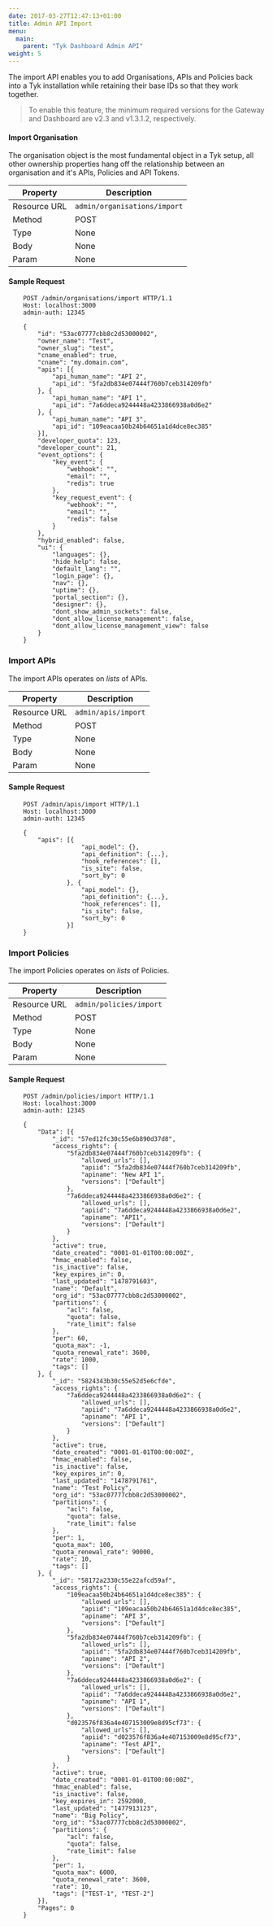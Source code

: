 ```yaml
---
date: 2017-03-27T12:47:13+01:00
title: Admin API Import
menu:
  main:
    parent: "Tyk Dashboard Admin API"
weight: 5 
---
```


The import API enables you to add Organisations, APIs and Policies back into a Tyk installation while retaining their base IDs so that they work together.

> To enable this feature, the minimum required versions for the Gateway and Dashboard are v2.3 and v1.3.1.2, respectively.

#### Import Organisation

The organisation object is the most fundamental object in a Tyk setup, all other ownership properties hang off the relationship between an organisation and it's APIs, Policies and API Tokens.

| **Property** | **Description**              |
| ------------ | ---------------------------- |
| Resource URL | `admin/organisations/import` |
| Method       | POST                         |
| Type         | None                         |
| Body         | None                         |
| Param        | None                         |

#### Sample Request

```
    POST /admin/organisations/import HTTP/1.1
    Host: localhost:3000
    admin-auth: 12345
    
    {
        "id": "53ac07777cbb8c2d53000002",
        "owner_name": "Test",
        "owner_slug": "test",
        "cname_enabled": true,
        "cname": "my.domain.com",
        "apis": [{
            "api_human_name": "API 2",
            "api_id": "5fa2db834e07444f760b7ceb314209fb"
        }, {
            "api_human_name": "API 1",
            "api_id": "7a6ddeca9244448a4233866938a0d6e2"
        }, {
            "api_human_name": "API 3",
            "api_id": "109eacaa50b24b64651a1d4dce8ec385"
        }],
        "developer_quota": 123,
        "developer_count": 21,
        "event_options": {
            "key_event": {
                "webhook": "",
                "email": "",
                "redis": true
            },
            "key_request_event": {
                "webhook": "",
                "email": "",
                "redis": false
            }
        },
        "hybrid_enabled": false,
        "ui": {
            "languages": {},
            "hide_help": false,
            "default_lang": "",
            "login_page": {},
            "nav": {},
            "uptime": {},
            "portal_section": {},
            "designer": {},
            "dont_show_admin_sockets": false,
            "dont_allow_license_management": false,
            "dont_allow_license_management_view": false
        }
    }
```

### Import APIs

The import APIs operates on *lists* of APIs.

| **Property** | **Description**     |
| ------------ | ------------------- |
| Resource URL | `admin/apis/import` |
| Method       | POST                |
| Type         | None                |
| Body         | None                |
| Param        | None                |

#### Sample Request

```
    POST /admin/apis/import HTTP/1.1
    Host: localhost:3000
    admin-auth: 12345
    
    {
        "apis": [{
                    "api_model": {},
                    "api_definition": {...},
                    "hook_references": [],
                    "is_site": false,
                    "sort_by": 0
                }, {
                    "api_model": {},
                    "api_definition": {...},
                    "hook_references": [],
                    "is_site": false,
                    "sort_by": 0
                }]
    }
```

### Import Policies

The import Policies operates on *lists* of Policies.

| **Property** | **Description**         |
| ------------ | ----------------------- |
| Resource URL | `admin/policies/import` |
| Method       | POST                    |
| Type         | None                    |
| Body         | None                    |
| Param        | None                    |

#### Sample Request

```
    POST /admin/policies/import HTTP/1.1
    Host: localhost:3000
    admin-auth: 12345
    
    {
        "Data": [{
            "_id": "57ed12fc30c55e6b890d37d8",
            "access_rights": {
                "5fa2db834e07444f760b7ceb314209fb": {
                    "allowed_urls": [],
                    "apiid": "5fa2db834e07444f760b7ceb314209fb",
                    "apiname": "New API 1",
                    "versions": ["Default"]
                },
                "7a6ddeca9244448a4233866938a0d6e2": {
                    "allowed_urls": [],
                    "apiid": "7a6ddeca9244448a4233866938a0d6e2",
                    "apiname": "API1",
                    "versions": ["Default"]
                }
            },
            "active": true,
            "date_created": "0001-01-01T00:00:00Z",
            "hmac_enabled": false,
            "is_inactive": false,
            "key_expires_in": 0,
            "last_updated": "1478791603",
            "name": "Default",
            "org_id": "53ac07777cbb8c2d53000002",
            "partitions": {
                "acl": false,
                "quota": false,
                "rate_limit": false
            },
            "per": 60,
            "quota_max": -1,
            "quota_renewal_rate": 3600,
            "rate": 1000,
            "tags": []
        }, {
            "_id": "5824343b30c55e52d5e6cfde",
            "access_rights": {
                "7a6ddeca9244448a4233866938a0d6e2": {
                    "allowed_urls": [],
                    "apiid": "7a6ddeca9244448a4233866938a0d6e2",
                    "apiname": "API 1",
                    "versions": ["Default"]
                }
            },
            "active": true,
            "date_created": "0001-01-01T00:00:00Z",
            "hmac_enabled": false,
            "is_inactive": false,
            "key_expires_in": 0,
            "last_updated": "1478791761",
            "name": "Test Policy",
            "org_id": "53ac07777cbb8c2d53000002",
            "partitions": {
                "acl": false,
                "quota": false,
                "rate_limit": false
            },
            "per": 1,
            "quota_max": 100,
            "quota_renewal_rate": 90000,
            "rate": 10,
            "tags": []
        }, {
            "_id": "58172a2330c55e22afcd59af",
            "access_rights": {
                "109eacaa50b24b64651a1d4dce8ec385": {
                    "allowed_urls": [],
                    "apiid": "109eacaa50b24b64651a1d4dce8ec385",
                    "apiname": "API 3",
                    "versions": ["Default"]
                },
                "5fa2db834e07444f760b7ceb314209fb": {
                    "allowed_urls": [],
                    "apiid": "5fa2db834e07444f760b7ceb314209fb",
                    "apiname": "API 2",
                    "versions": ["Default"]
                },
                "7a6ddeca9244448a4233866938a0d6e2": {
                    "allowed_urls": [],
                    "apiid": "7a6ddeca9244448a4233866938a0d6e2",
                    "apiname": "API 1",
                    "versions": ["Default"]
                },
                "d023576f836a4e407153009e8d95cf73": {
                    "allowed_urls": [],
                    "apiid": "d023576f836a4e407153009e8d95cf73",
                    "apiname": "Test API",
                    "versions": ["Default"]
                }
            },
            "active": true,
            "date_created": "0001-01-01T00:00:00Z",
            "hmac_enabled": false,
            "is_inactive": false,
            "key_expires_in": 2592000,
            "last_updated": "1477913123",
            "name": "Big Policy",
            "org_id": "53ac07777cbb8c2d53000002",
            "partitions": {
                "acl": false,
                "quota": false,
                "rate_limit": false
            },
            "per": 1,
            "quota_max": 6000,
            "quota_renewal_rate": 3600,
            "rate": 10,
            "tags": ["TEST-1", "TEST-2"]
        }],
        "Pages": 0
    }
```
